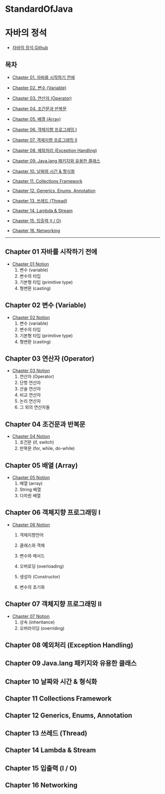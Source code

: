 # StandardOfJava

# 자바의 정석
- [자바의 정석 Github](https://github.com/castello/javajungsuk3)

## 목차



- [Chapter 01. 자바를 시작하기 전에](#chapter-01-자바를-시작하기-전에)

- [Chapter 02. 변수 (Variable)](#chapter-02-변수-variable)

- [Chapter 03. 연산자 (Operator)](#chapter-03-연산자-operator)

- [Chapter 04. 조건문과 반복문](#chapter-04-조건문과-반복문)

- [Chapter 05. 배열 (Array)](#chapter-05-배열-array)

- [Chapter 06. 객체지향 프로그래밍 I](#chapter-06-객체지향-프로그래밍-i)

- [Chapter 07. 객체지향 프로그래밍 II](#chapter-07-객체지향-프로그래밍-ii)

- [Chapter 08. 예외처리 (Exception Handling)](#chapter-08-예외처리-exception-handling)

- [Chapter 09. Java.lang 패키지와 유용한 클래스](#chapter-09-javalang-패키지와-유용한-클래스)

- [Chapter 10. 날짜와 시간 & 형식화](#chapter-10-날짜와-시간--형식화)

- [Chapter 11. Collections Framework](#chapter-11-collections-framework)

- [Chapter 12. Generics, Enums, Annotation](#chapter-12-generics-enums-annotation)

- [Chapter 13. 쓰레드 (Thread)](#chapter-13-쓰레드-thread)

- [Chapter 14. Lambda & Stream](#chapter-14-lambda-stream)

- [Chapter 15. 입출력 (I / O)](#chapter-15-입출력-i--o)

- [Chapter 16. Networking](#chapter-16-networking)

  

---



## Chapter 01 자바를 시작하기 전에

- [Chapter 01 Notion](https://grizzled-eoraptor-f92.notion.site/Chapter-01-ecfa8698988841b2bbd7f4af836010ab)
  1. 변수 (variable)
  2. 변수의 타입
  3. 기본형 타입 (primitive type)
  4. 형변환 (casting)

## Chapter 02 변수 (Variable)

- [Chapter 02 Notion](https://grizzled-eoraptor-f92.notion.site/Chapter-02-variable-30c7f4a1531a447dad8644cadac7a052)
  1. 변수 (variable)
  2. 변수의 타입
  3. 기본형 타입 (primitive type)
  4. 형변환 (casting)

## Chapter 03 연산자 (Operator)

- [Chapter 03 Notion](https://grizzled-eoraptor-f92.notion.site/Chapter-03-Operator-ffa0336350f34aa4ad735af0f0fe22ad)
  1. 연산자 (Operator)
  2. 단항 연산자
  3. 산술 연산자
  4. 비교 연산자
  5. 논리 연산자
  6. 그 외의 연산자들

## Chapter 04 조건문과 반복문

- [Chapter 04 Notion](https://grizzled-eoraptor-f92.notion.site/Chapter-04-a49c0dc9f62e471f82ac6ae6240f7cdb)
  1. 조건문 (if, switch)
  2. 반복문 (for, while, do-while)

## Chapter 05 배열 (Array)

- [Chapter 05 Notion](https://grizzled-eoraptor-f92.notion.site/Chapter-05-array-e5436a1d470f47eb97dc4898ba9304e5)
  1. 배열 (array)
  2. String 배열
  3. 다차원 배열

## Chapter 06 객체지향 프로그래밍 I

- [Chapter 06 Notion](https://grizzled-eoraptor-f92.notion.site/Chapter-06-1-2485b8e6e244430abf0fd23d44d75589)
  
  1. 객체지향언어
  
  2. 클래스와 객체
  
  3. 변수와 메서드
  
  4. 오버로딩 (overloading)
  
  1. 생성자 (Constructor)
  2. 변수의 초기화

## Chapter 07 객체지향 프로그래밍 II

- [Chapter 07 Notion](https://grizzled-eoraptor-f92.notion.site/Chapter-07-II-5be6c693bc4241e4a91f909b87ef5aa2)
  1. 상속 (inheritance)
  2. 오버라이딩 (overriding)

## Chapter 08 예외처리 (Exception Handling)



## Chapter 09 Java.lang 패키지와 유용한 클래스



## Chapter 10 날짜와 시간 & 형식화



## Chapter 11 Collections Framework



## Chapter 12 Generics, Enums, Annotation



## Chapter 13 쓰레드 (Thread)



## Chapter 14 Lambda & Stream



## Chapter 15 입출력 (I / O)



## Chapter 16 Networking
